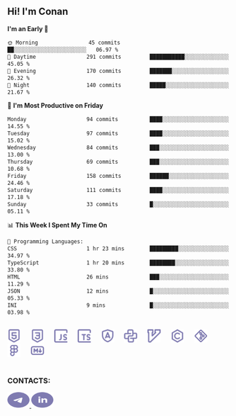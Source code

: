 ## Hi! I'm Conan

<!--START_SECTION:waka-->
**I'm an Early 🐤** 

```text
🌞 Morning                45 commits          ██░░░░░░░░░░░░░░░░░░░░░░░   06.97 % 
🌆 Daytime                291 commits         ███████████░░░░░░░░░░░░░░   45.05 % 
🌃 Evening                170 commits         ███████░░░░░░░░░░░░░░░░░░   26.32 % 
🌙 Night                  140 commits         █████░░░░░░░░░░░░░░░░░░░░   21.67 % 
```
📅 **I'm Most Productive on Friday** 

```text
Monday                   94 commits          ████░░░░░░░░░░░░░░░░░░░░░   14.55 % 
Tuesday                  97 commits          ████░░░░░░░░░░░░░░░░░░░░░   15.02 % 
Wednesday                84 commits          ███░░░░░░░░░░░░░░░░░░░░░░   13.00 % 
Thursday                 69 commits          ███░░░░░░░░░░░░░░░░░░░░░░   10.68 % 
Friday                   158 commits         ██████░░░░░░░░░░░░░░░░░░░   24.46 % 
Saturday                 111 commits         ████░░░░░░░░░░░░░░░░░░░░░   17.18 % 
Sunday                   33 commits          █░░░░░░░░░░░░░░░░░░░░░░░░   05.11 % 
```


📊 **This Week I Spent My Time On** 

```text
💬 Programming Languages: 
CSS                      1 hr 23 mins        █████████░░░░░░░░░░░░░░░░   34.97 % 
TypeScript               1 hr 20 mins        ████████░░░░░░░░░░░░░░░░░   33.80 % 
HTML                     26 mins             ███░░░░░░░░░░░░░░░░░░░░░░   11.29 % 
JSON                     12 mins             █░░░░░░░░░░░░░░░░░░░░░░░░   05.33 % 
INI                      9 mins              █░░░░░░░░░░░░░░░░░░░░░░░░   03.98 % 
```


<!--END_SECTION:waka-->


<br>

<div align="left">
  <img src="icons/skills/html.svg" height="30" alt="html5"/>
  <img width="15"/>
  <img src="icons/skills/css.svg" height="30" alt="css"/>
    <img width="15"/>
  <img src="icons/skills/javascript.svg" height="30" alt="javascript"/>
  <img width="15"/>
  <img src="icons/skills/typescript.svg" height="30" alt="typescript"/>
  <img width="15"/>
  <img src="icons/skills/angular.svg" height="30" alt="angular"/>
  <img width="15"/>
  <img src="icons/skills/python.svg" height="30" alt="python"/>
  <img width="15"/>
  <img src="icons/skills/vim.svg" height="30" alt="vim"  />
  <img width="15"/>
  <img src="icons/skills/c.svg" height="30" alt="c"/>
  <img width="15"/>
  <img src="icons/skills/git.svg" height="30" alt="git"/>
  <img width="15"/>
  <img src="icons/skills/figma.svg" height="30" alt="figma"/>
  <img width="15"/>
  <img src="icons/skills/markdown.svg" height="30" alt="markdown"/>
</div>

<br>


### CONTACTS:

<div align="left">
  <a href="https://t.me/gkkconan">
    <img src="icons/contacts/telegram.svg" width="50" height="35" alt="telegram"/>
  </a>
  <a href="https://www.linkedin.com/in/gkkconan">
    <img src="icons/contacts/linkedin.svg" width="50" height="35" alt="linkedin"/>
  </a>
</div>
